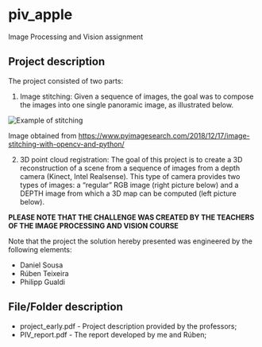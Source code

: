 # piv_apple
Image Processing and Vision assignment

## Project description
The project consisted of two parts:
1. Image stitching: Given a sequence of images, the goal was to compose the images into one single panoramic image, as illustrated below.

  ![Example of stitching](https://pyimagesearch.com/wp-content/uploads/2018/12/image_stitching_opencv_header.jpg)

  Image obtained from https://www.pyimagesearch.com/2018/12/17/image-stitching-with-opencv-and-python/
  
2. 3D point cloud registration: The goal of this project is to create a 3D reconstruction of a scene from a sequence of images from a depth camera (Kinect, Intel Realsense). This type of camera provides two types of images: a “regular” RGB image (right picture below) and a DEPTH image from which a 3D map can be computed (left picture below).

**PLEASE NOTE THAT THE CHALLENGE WAS CREATED BY THE TEACHERS OF THE IMAGE PROCESSING AND VISION COURSE**

Note that the project the solution hereby presented was engineered by the following elements:
* Daniel Sousa
* Rúben Teixeira
* Philipp Gualdi

## File/Folder description
* project_early.pdf - Project description provided by the professors;
* PIV_report.pdf    - The report developed by me and Rúben;
